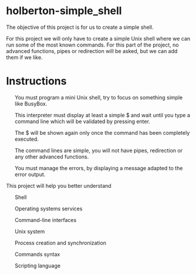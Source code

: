 # holberton-simple_shell
The objective of this project is for us to create a simple shell.

For this project we will only have to create a simple Unix shell where we can run some of the most known commands. For this part of the project, no advanced functions, pipes or redirection will be asked, but we can add them if we like.

# Instructions
<ul> You must program a mini Unix shell, try to focus on something simple like BusyBox. </ul>
<ul> This interpreter must display at least a simple $ and wait until you type a command line which will be validated by pressing enter. </ul>
<ul> The $ will be shown again only once the command has been completely executed. </ul>
<ul> The command lines are simple, you will not have pipes, redirection or any other advanced functions. </ul>
<ul> You must manage the errors, by displaying a message adapted to the error output.</ul>

This project will help you better understand
<ul> Shell</ul>
<ul>Operating systems services</ul>
<ul>Command-line interfaces</ul>
<ul>Unix system</ul>
<ul>Process creation and synchronization</ul>
<ul>Commands syntax</ul>
<ul>Scripting language</ul>
